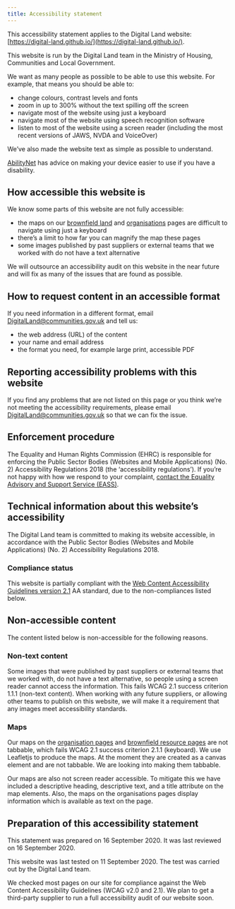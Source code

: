 ```yaml
---
title: Accessibility statement
---
```


This accessibility statement applies to the Digital Land website: [https://digital-land.github.io/](https://digital-land.github.io/).

This website is run by the Digital Land team in the Ministry of Housing, Communities and Local Government.

We want as many people as possible to be able to use this website. For example, that means you should be able to:

* change colours, contrast levels and fonts
* zoom in up to 300% without the text spilling off the screen
* navigate most of the website using just a keyboard
* navigate most of the website using speech recognition software
* listen to most of the website using a screen reader (including the most recent versions of JAWS, NVDA and VoiceOver)

We’ve also made the website text as simple as possible to understand.

[AbilityNet](https://mcmw.abilitynet.org.uk/) has advice on making your device easier to use if you have a disability.

## How accessible this website is

We know some parts of this website are not fully accessible:

* the maps on our [brownfield land](https://digital-land.github.io/resource/f1e218c96f99e378fdbaed9a426c6b44d0e7d3b5fec63e201625047643c6da74/) and [organisations](https://digital-land.github.io/organisation/local-authority-eng/ASH/) pages are difficult to navigate using just a keyboard
* there’s a limit to how far you can magnify the map these pages
* some images published by past suppliers or external teams that we worked with do not have a text alternative

We will outsource an accessibility audit on this website in the near future and will fix as many of the issues that are found as possible.

## How to request content in an accessible format

If you need information in a different format, email <DigitalLand@communities.gov.uk> and tell us:

* the web address (URL) of the content
* your name and email address
* the format you need, for example large print, accessible PDF

## Reporting accessibility problems with this website

If you find any problems that are not listed on this page or you think we’re not meeting the accessibility requirements, please email <DigitalLand@communities.gov.uk> so that we can fix the issue.

## Enforcement procedure

The Equality and Human Rights Commission (EHRC) is responsible for enforcing the Public Sector Bodies (Websites and Mobile Applications) (No. 2) Accessibility Regulations 2018 (the ‘accessibility regulations’). If you’re not happy with how we respond to your complaint, [contact the Equality Advisory and Support Service (EASS)](https://www.equalityadvisoryservice.com/).

## Technical information about this website’s accessibility

The Digital Land team is committed to making its website accessible, in accordance with the Public Sector Bodies (Websites and Mobile Applications) (No. 2) Accessibility Regulations 2018.

### Compliance status

This website is partially compliant with the [Web Content Accessibility Guidelines version 2.1](https://www.w3.org/TR/WCAG21/) AA standard, due to the non-compliances listed below.

## Non-accessible content

The content listed below is non-accessible for the following reasons.

### Non-text content

Some images that were published by past suppliers or external teams that we worked with, do not have a text alternative, so people using a screen reader cannot access the information. This fails WCAG 2.1 success criterion 1.1.1 (non-text content).
When working with any future suppliers, or allowing other teams to publish on this website, we will make it a requirement that any images meet accessibility standards.

### Maps

Our maps on the [organisation pages](https://digital-land.github.io/organisation/local-authority-eng/ASF/) and [brownfield resource pages](https://digital-land.github.io/resource/f1e218c96f99e378fdbaed9a426c6b44d0e7d3b5fec63e201625047643c6da74/) are not tabbable, which fails WCAG 2.1 success criterion 2.1.1 (keyboard). We use Leafletjs to produce the maps. At the moment they are created as a canvas element and are not tabbable. We are looking into making them tabbable.

Our maps are also not screen reader accessible. To mitigate this we have included a descriptive heading, descriptive text, and a title attribute on the map elements. Also, the maps on the organisations pages display information which is available as text on the page.

## Preparation of this accessibility statement

This statement was prepared on 16 September 2020. It was last reviewed on 16 September 2020.

This website was last tested on 11 September 2020. The test was carried out by the Digital Land team.

We checked most pages on our site for compliance against the Web Content Accessibility Guidelines (WCAG v2.0 and 2.1). We plan to get a third-party supplier to run a full accessibility audit of our website soon. 
